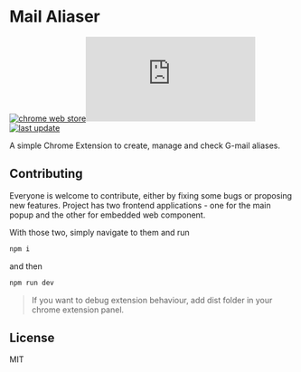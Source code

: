 # Mail Aliaser
[![chrome web store](https://img.shields.io/chrome-web-store/v/gapomilenmoofgbffmddmgcepmdffcim)](https://chrome.google.com/webstore/detail/mail-aliaser/gapomilenmoofgbffmddmgcepmdffcim/)![[license](https://img.shields.io/github/license/in1th/mail-alias-manager-extension)](https://github.com/In1th/mail-alias-manager-extension/blob/main/LICENSE.md)[![last update](https://img.shields.io/github/last-commit/in1th/mail-alias-manager-extension)](https://github.com/In1th/mail-alias-manager-extension/commits/main)

A simple Chrome Extension to create, manage and check G-mail aliases.

## Contributing

Everyone is welcome to contribute, either by fixing some bugs or proposing new features. Project has two frontend applications - one for the main popup and the other for embedded web component.

With those two, simply navigate to them and run

```bash
npm i
```

and then 

```bash
npm run dev
```

> If you want to debug extension behaviour, add dist folder in your chrome extension panel.

## License

MIT